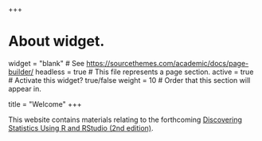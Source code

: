 +++
# About widget.
widget = "blank"  # See https://sourcethemes.com/academic/docs/page-builder/
headless = true  # This file represents a page section.
active = true  # Activate this widget? true/false
weight = 10  # Order that this section will appear in.

title = "Welcome"
+++


This website contains materials relating to the forthcoming [Discovering Statistics Using R and RStudio (2nd edition)](https://www.discoveringstatistics.com/books/dsur/).
